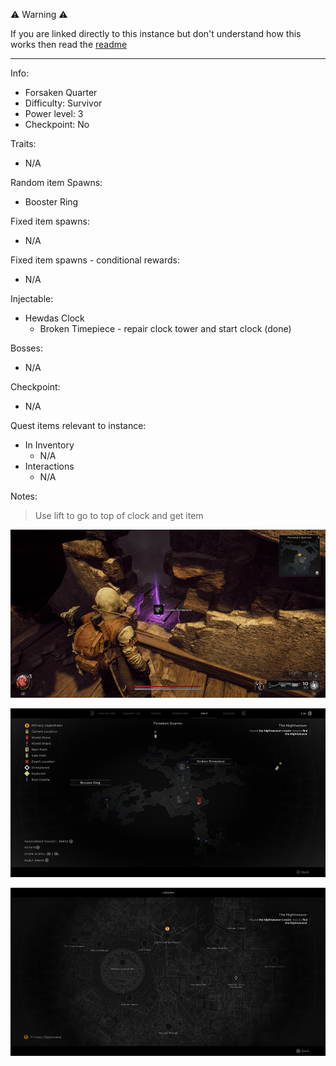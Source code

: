 ⚠️ Warning ⚠️

If you are linked directly to this instance but don't understand how this works then read the [readme](https://github.com/razeedazee/remnant2-instances/blob/main/README.md)

<hr>

Info:

- Forsaken Quarter
- Difficulty: Survivor
- Power level: 3
- Checkpoint: No

Traits:

- N/A

Random item Spawns:

- Booster Ring

Fixed item spawns:

- N/A

Fixed item spawns - conditional rewards:

- N/A

Injectable:

- Hewdas Clock
  - Broken Timepiece - repair clock tower and start clock (done)

Bosses:

- N/A

Checkpoint:

- N/A

Quest items relevant to instance:

- In Inventory
  - N/A
- Interactions
  - N/A

Notes:

> Use lift to go to top of clock and get item

![](info/info.png)

![](info/mini-map.png)

![](info/travel-map.png)

